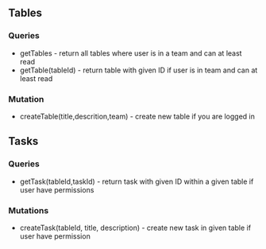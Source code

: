 ## Tables

### Queries

- getTables - return all tables where user is in a team and can at least read
- getTable(tableId) - return table with given ID if user is in team and can at least read

### Mutation

- createTable(title,descrition,team) - create new table if you are logged in

## Tasks

### Queries

- getTask(tableId,taskId) - return task with given ID within a given table if user have permissions

### Mutations

- createTask(tableId, title, description) - create new task in given table if user have permission

